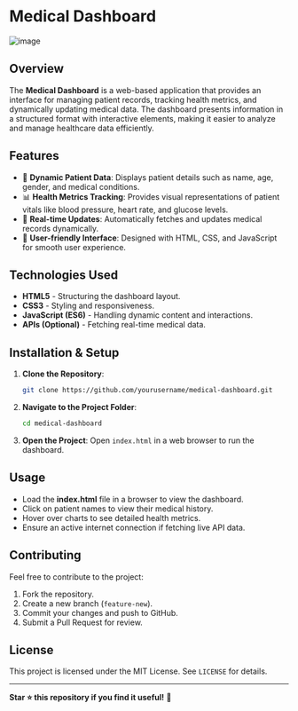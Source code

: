 # Medical Dashboard
![image](https://github.com/user-attachments/assets/37609fc2-3e55-457d-9fd7-bff8d476ffc3)

## Overview
The **Medical Dashboard** is a web-based application that provides an interface for managing patient records, tracking health metrics, and dynamically updating medical data. The dashboard presents information in a structured format with interactive elements, making it easier to analyze and manage healthcare data efficiently.

## Features
- 📌 **Dynamic Patient Data**: Displays patient details such as name, age, gender, and medical conditions.
- 📊 **Health Metrics Tracking**: Provides visual representations of patient vitals like blood pressure, heart rate, and glucose levels.
- 🔄 **Real-time Updates**: Automatically fetches and updates medical records dynamically.
- 🏥 **User-friendly Interface**: Designed with HTML, CSS, and JavaScript for smooth user experience.

## Technologies Used
- **HTML5** - Structuring the dashboard layout.
- **CSS3** - Styling and responsiveness.
- **JavaScript (ES6)** - Handling dynamic content and interactions.
- **APIs (Optional)** - Fetching real-time medical data.

## Installation & Setup
1. **Clone the Repository**:
   ```bash
   git clone https://github.com/yourusername/medical-dashboard.git
   ```
2. **Navigate to the Project Folder**:
   ```bash
   cd medical-dashboard
   ```
3. **Open the Project**:
   Open `index.html` in a web browser to run the dashboard.

## Usage
- Load the **index.html** file in a browser to view the dashboard.
- Click on patient names to view their medical history.
- Hover over charts to see detailed health metrics.
- Ensure an active internet connection if fetching live API data.

## Contributing
Feel free to contribute to the project:
1. Fork the repository.
2. Create a new branch (`feature-new`).
3. Commit your changes and push to GitHub.
4. Submit a Pull Request for review.

## License
This project is licensed under the MIT License. See `LICENSE` for details.



---
**Star ⭐ this repository if you find it useful!** 🚀

